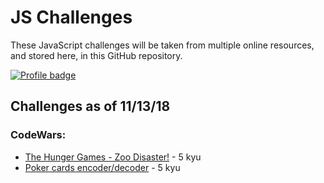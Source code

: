 # JS Challenges
These JavaScript challenges will be taken from multiple online resources, and stored here, in this GitHub repository.

[![Profile badge](https://www.codewars.com/users/Jpetrucci49/badges/large)](https://www.codewars.com/users/Jpetrucci49)

## Challenges as of 11/13/18

### CodeWars:

- [The Hunger Games - Zoo Disaster!](./codeWars/hungerGamesZooDisaster.js) - 5 kyu
- [Poker cards encoder/decoder](./codeWars/pokerCardsEncoderDecoder.js) - 5 kyu
